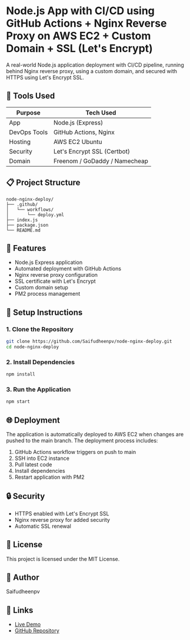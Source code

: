 # Node.js App with CI/CD using GitHub Actions + Nginx Reverse Proxy on AWS EC2 + Custom Domain + SSL (Let's Encrypt)

A real-world Node.js application deployment with CI/CD pipeline, running behind Nginx reverse proxy, using a custom domain, and secured with HTTPS using Let's Encrypt SSL.

## 🧰 Tools Used

| Purpose | Tech Used |
|---------|-----------|
| App | Node.js (Express) |
| DevOps Tools | GitHub Actions, Nginx |
| Hosting | AWS EC2 Ubuntu |
| Security | Let's Encrypt SSL (Certbot) |
| Domain | Freenom / GoDaddy / Namecheap |

## 📋 Project Structure

```
node-nginx-deploy/
├── .github/
│   └── workflows/
│       └── deploy.yml
├── index.js
├── package.json
└── README.md
```

## 🚀 Features

- Node.js Express application
- Automated deployment with GitHub Actions
- Nginx reverse proxy configuration
- SSL certificate with Let's Encrypt
- Custom domain setup
- PM2 process management

## 🔧 Setup Instructions

### 1. Clone the Repository
```bash
git clone https://github.com/Saifudheenpv/node-nginx-deploy.git
cd node-nginx-deploy
```

### 2. Install Dependencies
```bash
npm install
```

### 3. Run the Application
```bash
npm start
```

## 🌐 Deployment

The application is automatically deployed to AWS EC2 when changes are pushed to the main branch. The deployment process includes:

1. GitHub Actions workflow triggers on push to main
2. SSH into EC2 instance
3. Pull latest code
4. Install dependencies
5. Restart application with PM2

## 🔒 Security

- HTTPS enabled with Let's Encrypt SSL
- Nginx reverse proxy for added security
- Automatic SSL renewal

## 📝 License

This project is licensed under the MIT License.

## 👤 Author

Saifudheenpv

## 🔗 Links

- [Live Demo](https://saifu.store)
- [GitHub Repository](https://github.com/Saifudheenpv/node-nginx-deploy) 